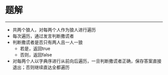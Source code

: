 # 题解
----
* 共两个狼人，对每两个人作为狼人进行遍历
* 每次遍历，通过发言判断撒谎者
* 判断撒谎者是否只有两人且一人一狼
  * 若是，返回true
  * 否则，返回false
* 对每两个人以字典序进行从前向后遍历，一旦判断撒谎者正确，保存答案直接退出；否则继续直达全都遍历
